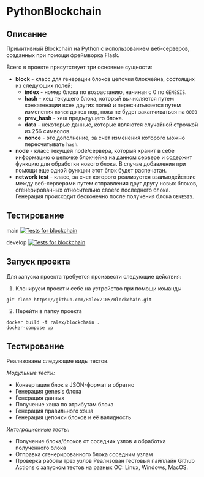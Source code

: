 # PythonBlockchain

## Описание
Примитивный Blockchain на Python с использованием веб-серверов, созданных при помощи фреймворка Flask.

Всего в проекте присутствует три основные сущности:
- **block** - класс для генерации блоков цепочки блокчейна, состоящих из следующих полей:
    - **index** - номер блока по возрастанию, начиная с 0 по `GENESIS`.
    - **hash** - хеш текущего блока, который вычисляется путем конкатенации всех других полей и пересчитывается путем изменения `nonce` до тех пор, пока не будет заканчиваться на `0000`
    - **prev_hash** - хеш предыдущего блока.
    - **data** - некоторые данные, которые являются случайной строчкой из 256 символов.
    - **nonce** - это дополнение, за счет изменения которого можно пересчитывать `hash`.
- **node** - класс текущей node/сервера, который хранит в себе информацию о цепочке блокчейна на данном сервере и содержит функцию для обработки нового блока. В случае добавления при помощи еще одной функции этот блок будет распечатан.
- **network test** - класс, за счет которого реализуется взаимодействие между веб-серверами путем отправления друг другу новых блоков, сгенерированных относительно своего последнего блока. Генерация происходит бесконечно после получения блока `GENESIS`.

## Тестирование

main [![Tests for blockchain](https://github.com/Ralex2105/Blockchain/actions/workflows/python-app.yml/badge.svg?branch=main)](https://github.com/Ralex2105/Blockchain/actions/workflows/python-app.yml)

develop [![Tests for blockchain](https://github.com/Ralex2105/Blockchain/actions/workflows/python-app.yml/badge.svg?branch=develop)](https://github.com/Ralex2105/Blockchain/actions/workflows/python-app.yml)

## Запуск проекта
Для запуска проекта требуется произвести следующие действия:

1)  Клонируем проект к себе на устройство при помощи команды

```git clone https://github.com/Ralex2105/Blockchain.git```

2) Перейти в папку проекта

```
docker build -t ralex/blockchain .
docker-compose up 
```

## Тестирование

Реализованы следующие виды тестов.

*Модульные тесты:*
* Конвертация блок в JSON-формат и обратно
* Генерация genesis блока
* Генерация данных
* Получение хэша по атрибутам блока
* Генерация правильного хэша
* Генерация цепочки блоков и её валидность

*Интеграционные тесты:*
* Получение блока/блоков от соседних узлов и обработка полученного блока
* Отправка сгенерированного блока соседним узлам
* Проверка работы трех узлов
  Реализован тестовый пайплайн Github Actions с запуском тестов на разных ОС: Linux, Windows, MacOS.